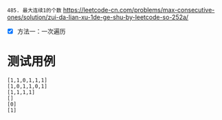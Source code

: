 
`485. 最大连续1的个数` https://leetcode-cn.com/problems/max-consecutive-ones/solution/zui-da-lian-xu-1de-ge-shu-by-leetcode-so-252a/
- [x] 方法一：一次遍历

# 测试用例

```
[1,1,0,1,1,1]
[1,0,1,1,0,1]
[1,1,1,1]
[]
[0]
[1]
```
